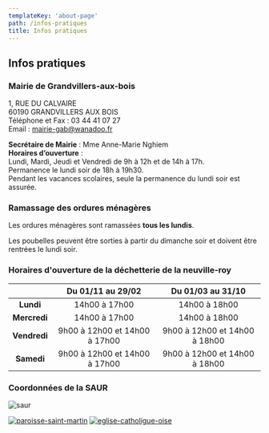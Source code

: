 ```yaml
---
templateKey: 'about-page'
path: /infos-pratiques
title: Infos pratiques
---
```

## Infos pratiques
### Mairie de Grandvillers-aux-bois

1, RUE DU CALVAIRE  
60190 GRANDVILLERS AUX BOIS  
Téléphone et Fax : 03 44 41 07 27  
Email : mairie-gab@wanadoo.fr  


**Secrétaire de Mairie** : Mme Anne-Marie Nghiem  
**Horaires d’ouverture** :   
Lundi, Mardi, Jeudi et Vendredi de 9h à 12h et de 14h à 17h.  
Permanence le lundi soir de 18h à 19h30.  
Pendant les vacances scolaires, seule la permanence du lundi soir est assurée.


### Ramassage des ordures ménagères

Les ordures ménagères sont ramassées **tous les lundis**.  

Les poubelles peuvent être sorties à partir du dimanche soir et doivent être rentrées le lundi soir.  

### Horaires d'ouverture de la déchetterie de la neuville-roy

|              	|     **Du 01/11 au 29/02**     	|     **Du 01/03 au 31/10**     	|
|:------------:	|:-----------------------------:	|:-----------------------------:	|
|   **Lundi**  	|         14h00 à 17h00         	|         14h00 à 18h00         	|
| **Mercredi** 	|         14h00 à 17h00         	|         14h00 à 18h00         	|
| **Vendredi** 	|   9h00 à 12h00 et 14h00 à 17h00 	|   9h00 à 12h00 et 14h00 à 18h00 	|
|  **Samedi**  	|   9h00 à 12h00 et 14h00 à 17h00 	|   9h00 à 12h00 et 14h00 à 18h00 	|

### Coordonnées de la SAUR

![saur](/img/saur.bmp)

[![paroisse-saint-martin](/img/paroisse-saint-martin.bmp)](https://oise.catholique.fr/paroisses/paroisse-plateau-picard)
[![eglise-catholigue-oise](/img/eglise-catholigue-oise.bmp)](https://www.facebook.com/pages/category/Community/Paroisse-saint-martin-du-plateau-picard-196480414212733/)

